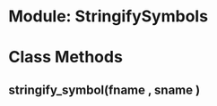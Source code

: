 # Module: StringifySymbols
    



# Class Methods
## stringify_symbol(fname , sname ) [](#method-c-stringify_symbol)

